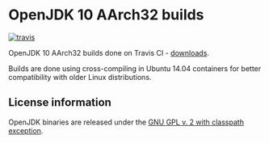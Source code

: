 OpenJDK 10 AArch32 builds
========================

[![travis](https://travis-ci.org/ojdkbuild/contrib_jdk10u-aarch32-ci.svg?branch=jdk-10.0.1%2B10)](https://travis-ci.org/ojdkbuild/contrib_jdk10u-aarch32-ci/builds)

OpenJDK 10 AArch32 builds done on Travis CI - [downloads](https://github.com/ojdkbuild/contrib_jdk10u-aarch32-ci/releases).

Builds are done using cross-compiling in Ubuntu 14.04 containers for better compatibility with older Linux distributions.

License information
-------------------

OpenJDK binaries are released under the [GNU GPL v. 2 with classpath exception](https://github.com/ojdkbuild/contrib_jdk10u-aarch32-ci/blob/master/LICENSE).

